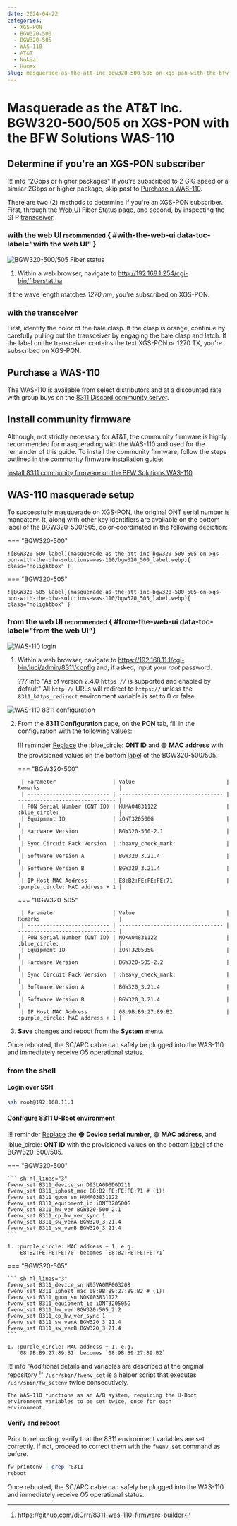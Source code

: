 ```yaml
---
date: 2024-04-22
categories:
  - XGS-PON
  - BGW320-500
  - BGW320-505
  - WAS-110
  - AT&T
  - Nokia
  - Humax
slug: masquerade-as-the-att-inc-bgw320-500-505-on-xgs-pon-with-the-bfw-solutions-was-110
---
```


# Masquerade as the AT&T Inc. BGW320-500/505 on XGS-PON with the BFW Solutions WAS-110

<!-- more -->
<!-- nocont -->

## Determine if you're an XGS-PON subscriber

!!! info "2Gbps or higher packages"
    If you're subscribed to 2 GIG speed or a similar 2Gbps or higher package, skip past to [Purchase a WAS-110].

There are two (2) methods to determine if you're an XGS-PON subscriber. First, through the [Web UI](#with-web-ui) Fiber 
Status page, and second, by inspecting the SFP [transceiver](#with-the-transceiver).

### with the web UI <small>recommended</small> { #with-the-web-ui data-toc-label="with the web UI" }

![BGW320-500/505 Fiber status](masquerade-as-the-att-inc-bgw320-500-505-on-xgs-pon-with-the-bfw-solutions-was-110/bgw320_500_505_fiber_status.webp)

1. Within a web browser, navigate to
   <http://192.168.1.254/cgi-bin/fiberstat.ha>

If the wave length matches <em>1270 nm</em>, you're subscribed on XGS-PON.

### with the transceiver

First, identify the color of the bale clasp. If the clasp is orange, continue by carefully pulling out the 
transceiver by engaging the bale clasp and latch. If the label on the transceiver contains the text XGS-PON or 
1270 TX, you're subscribed on XGS-PON.

## Purchase a WAS-110

The WAS-110 is available from select distributors and at a discounted rate with group buys on the 
[8311 Discord community server](https://discord.com/servers/8311-886329492438671420).

## Install community firmware

Although, not strictly necessary for AT&T, the community firmware is highly recommended for masquerading with the 
WAS-110 and used for the remainder of this guide. To install the community firmware, follow the steps outlined in the 
community firmware installation guide:

[Install 8311 community firmware on the BFW Solutions WAS-110](install-8311-community-firmware-on-the-bfw-solutions-was-110.md)

## WAS-110 masquerade setup

To successfully masquerade on XGS-PON, the original ONT serial number is mandatory. It, along with other key 
identifiers are available on the bottom label of the BGW320-500/505, color-coordinated in the following depiction:

<div id="bgw320-500-505-label"></div>

=== "BGW320-500"

    ![BGW320-500 label](masquerade-as-the-att-inc-bgw320-500-505-on-xgs-pon-with-the-bfw-solutions-was-110/bgw320_500_label.webp){ class="nolightbox" }

=== "BGW320-505"

    ![BGW320-505 label](masquerade-as-the-att-inc-bgw320-500-505-on-xgs-pon-with-the-bfw-solutions-was-110/bgw320_505_label.webp){ class="nolightbox" }

### from the web UI <small>recommended</small> { #from-the-web-ui data-toc-label="from the web UI"}

![WAS-110 login](masquerade-as-the-bce-inc-home-hub-4000-on-xgs-pon-with-the-bfw-solutions-was-110/was_110_luci_login.webp)

1. Within a web browser, navigate to 
   <https://192.168.11.1/cgi-bin/luci/admin/8311/config> 
   and, if asked, input your <em>root</em> password.

    ??? info "As of version 2.4.0 `https://` is supported and enabled by default"
        All `http://` URLs will redirect to `https://` unless the `8311_https_redirect` environment variable is set to
        0 or false.

![WAS-110 8311 configuration](masquerade-as-the-bce-inc-home-hub-4000-on-xgs-pon-with-the-bfw-solutions-was-110/was_110_luci_config.webp)

2. From the __8311 Configuration__ page, on the __PON__ tab, fill in the configuration with the following values:

    !!! reminder 
        <ins>Replace</ins> the :blue_circle: __ONT ID__ and :purple_circle: __MAC address__ with the 
        provisioned values on the bottom [label] of the BGW320-500/505.

    === "BGW320-500"

        | Parameter                  | Value                             | Remarks                         |
        | -------------------------- | --------------------------------- | ------------------------------- |
        | PON Serial Number (ONT ID) | HUMA04831122                      | :blue_circle:                   |
        | Equipment ID               | iONT320500G                       |                                 |
        | Hardware Version           | BGW320-500-2.1                    |                                 |
        | Sync Circuit Pack Version  | :heavy_check_mark:                |                                 |
        | Software Version A         | BGW320_3.21.4                     |                                 |
        | Software Version B         | BGW320_3.21.4                     |                                 |
        | IP Host MAC Address        | E8:B2:FE:FE:FE:71                 | :purple_circle: MAC address + 1 |

    === "BGW320-505"

        | Parameter                  | Value                             | Remarks                         |
        | -------------------------- | --------------------------------- | ------------------------------- |
        | PON Serial Number (ONT ID) | NOKA04831122                      | :blue_circle:                   |
        | Equipment ID               | iONT320505G                       |                                 |
        | Hardware Version           | BGW320-505-2.2                    |                                 |
        | Sync Circuit Pack Version  | :heavy_check_mark:                |                                 |
        | Software Version A         | BGW320_3.21.4                     |                                 |
        | Software Version B         | BGW320_3.21.4                     |                                 |
        | IP Host MAC Address        | 08:9B:B9:27:89:B2                 | :purple_circle: MAC address + 1 |

3. __Save__ changes and reboot from the __System__ menu.

Once rebooted, the SC/APC cable can safely be plugged into the WAS-110 and immediately receive O5 
operational status.

### from the shell

<h4>Login over SSH</h4>

``` sh
ssh root@192.168.11.1
```

<h4>Configure 8311 U-Boot environment</h4>

!!! reminder 
    <ins>Replace</ins> the :orange_circle: __Device serial number__, :purple_circle: __MAC address__, and 
    :blue_circle: __ONT ID__ with the provisioned values on the bottom [label] of the BGW320-500/505.

=== "BGW320-500"

    ``` sh hl_lines="3"
    fwenv_set 8311_device_sn D93LA0D0D0D211
    fwenv_set 8311_iphost_mac E8:B2:FE:FE:FE:71 # (1)!
    fwenv_set 8311_gpon_sn HUMA03831122
    fwenv_set 8311_equipment_id iONT320500G
    fwenv_set 8311_hw_ver BGW320-500_2.1
    fwenv_set 8311_cp_hw_ver_sync 1
    fwenv_set 8311_sw_verA BGW320_3.21.4
    fwenv_set 8311_sw_verB BGW320_3.21.4
    ```
    
    1. :purple_circle: MAC address + 1, e.g. 
       `E8:B2:FE:FE:FE:70` becomes `E8:B2:FE:FE:FE:71`

=== "BGW320-505"

    ``` sh hl_lines="3"
    fwenv_set 8311_device_sn N93VA0MF003208
    fwenv_set 8311_iphost_mac 08:9B:B9:27:89:B2 # (1)!
    fwenv_set 8311_gpon_sn NOKA03831122
    fwenv_set 8311_equipment_id iONT320505G
    fwenv_set 8311_hw_ver BGW320-505_2.2
    fwenv_set 8311_cp_hw_ver_sync 1
    fwenv_set 8311_sw_verA BGW320_3.21.4
    fwenv_set 8311_sw_verB BGW320_3.21.4
    ```
    
    1. :purple_circle: MAC address + 1, e.g. 
       `08:9B:B9:27:89:B1` becomes `08:9B:B9:27:89:B2`

!!! info "Additional details and variables are described at the original repository [^2]"
    `/usr/sbin/fwenv_set` is a helper script that executes `/usr/sbin/fw_setenv` twice consecutively.

    The WAS-110 functions as an A/B system, requiring the U-Boot environment variables to be set twice, once for each 
    environment.

<h4>Verify and reboot</h4>

Prior to rebooting, verify that the 8311 environment variables are set correctly. If not, proceed to correct them with
the `fwenv_set` command as before.

``` sh
fw_printenv | grep ^8311
reboot
```

Once rebooted, the SC/APC cable can safely be plugged into the WAS-110 and immediately receive O5 
operational status.

  [Purchase a WAS-110]: #purchase-a-was-110
  [label]: #bgw320-500-505-label

[^1]: <https://github.com/up-n-atom/sagemcom-modem-scripts>
[^2]: <https://github.com/djGrrr/8311-was-110-firmware-builder>
